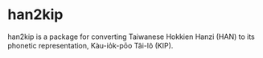 # han2kip
han2kip is a package for converting Taiwanese Hokkien Hanzi (HAN) to its phonetic representation, Kàu-io̍k-pōo Tâi-lô (KIP).
